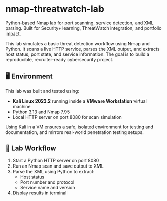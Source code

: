 # nmap-threatwatch-lab
Python-based Nmap lab for port scanning, service detection, and XML parsing. Built for Security+ learning, ThreatWatch integration, and portfolio impact.

This lab simulates a basic threat detection workflow using Nmap and Python. It scans a live HTTP service, parses the XML output, and extracts host status, port state, and service information. The goal is to build a reproducible, recruiter-ready cybersecurity project.

## 🖥️ Environment

This lab was built and tested using:

- **Kali Linux 2023.2** running inside a **VMware Workstation** virtual machine
- Python 3.13 and Nmap 7.95
- Local HTTP server on port 8080 for scan simulation

Using Kali in a VM ensures a safe, isolated environment for testing and documentation, and mirrors real-world penetration testing setups.

## 🔧 Lab Workflow

1. Start a Python HTTP server on port 8080
2. Run an Nmap scan and save output to XML
3. Parse the XML using Python to extract:
   - Host status
   - Port number and protocol
   - Service name and version
4. Display results in terminal


